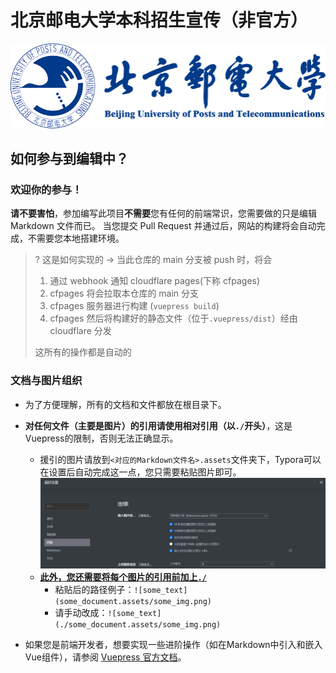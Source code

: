 # 北京邮电大学本科招生宣传（非官方）

<center><img src="./README.assets/EE902059AE32E0E6325EFEE8F46_B2D41D06_CD58.png" alt="img" style="zoom:100%;" /></center>



## 如何参与到编辑中？

### 欢迎你的参与！

**请不要害怕**，参加编写此项目**不需要**您有任何的前端常识，您需要做的只是编辑 Markdown 文件而已。
当您提交 Pull Request 并通过后，网站的构建将会自动完成，不需要您本地搭建环境。

> ? 这是如何实现的
> → 当此仓库的 main 分支被 push 时，将会
>
> 1.  通过 webhook 通知 cloudflare pages(下称 cfpages)
> 2.  cfpages 将会拉取本仓库的 main 分支
> 3.  cfpages 服务器进行构建 (`vuepress build`)
> 4.  cfpages 然后将构建好的静态文件（位于`.vuepress/dist`）经由 cloudflare 分发
>
> 这所有的操作都是自动的

### 文档与图片组织

- 为了方便理解，所有的文档和文件都放在根目录下。
- **对任何文件（主要是图片）的引用请使用相对引用（以`./`开头）**，这是Vuepress的限制，否则无法正确显示。
  - 援引的图片请放到`<对应的Markdown文件名>.assets`文件夹下，Typora可以在设置后自动完成这一点，您只需要粘贴图片即可。
    <img src="./README.assets/image-20220630162440912.png" alt="image-20220630162440912" style="zoom: 50%;" />
  - **<u>此外，您还需要将每个图片的引用前加上`./`</u>**
    - 粘贴后的路径例子：`![some_text](some_document.assets/some_img.png)`
    - 请手动改成：`![some_text](./some_document.assets/some_img.png)`

- 如果您是前端开发者，想要实现一些进阶操作（如在Markdown中引入和嵌入Vue组件），请参阅 [Vuepress 官方文档](https://www.vuepress.cn/)。